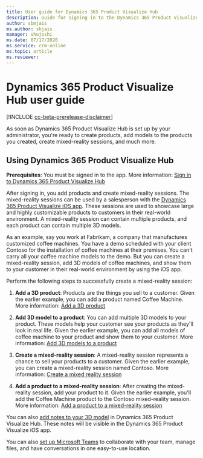 ```yaml
---
title: User guide for Dynamics 365 Product Visualize Hub
description: Guide for signing in to the Dynamics 365 Product Visualize Hub, creating products, adding models to a product, adding and managing notes, creating mixed-reality sessions, and adding products to mixed-reality sessions.
author: sbmjais
ms.author: shjais
manager: shujoshi
ms.date: 07/17/2020
ms.service: crm-online
ms.topic: article
ms.reviewer:
---
```


# Dynamics 365 Product Visualize Hub user guide

[!INCLUDE [cc-beta-prerelease-disclaimer](../includes/cc-beta-prerelease-disclaimer.md)]

As soon as Dynamics 365 Product Visualize Hub is set up by your administrator, you're ready to create products, add models to the products you created, create mixed-reality sessions, and much more.

## Using Dynamics 365 Product Visualize Hub

**Prerequisites**: You must be signed in to the app. More information: [Sign in to Dynamics 365 Product Visualize Hub](sign-in-app.md)

After signing in, you add products and create mixed-reality sessions. The mixed-reality sessions can be used by a salesperson with the [Dynamics 365 Product Visualize iOS app](user-guide.md). These sessions are used to showcase large and highly customizable products to customers in their real-world environment. A mixed-reality session can contain multiple products, and each product can contain multiple 3D models.

As an example, say you work at Fabrikam, a company that manufactures customized coffee machines. You have a demo scheduled with your client Contoso for the installation of coffee machines at their premises. You can't carry all your coffee machine models to the demo. But you can create a mixed-reality session, add 3D models of coffee machines, and show them to your customer in their real-world environment by using the iOS app.

Perform the following steps to successfully create a mixed-reality session:

1. **Add a 3D product**: Products are the things you sell to a customer. Given the earlier example, you can add a product named Coffee Machine. More information: [Add a 3D product](add-3d-product.md)

2. **Add 3D model to a product**: You can add multiple 3D models to your product. These models help your customer see your products as they'll look in real life. Given the earlier example, you can add all models of coffee machine to your product and show them to your customer. More information: [Add 3D models to a product](add-3d-model-product.md)

3. **Create a mixed-reality session**: A mixed-reality session represents a chance to sell your products to a customer. Given the earlier example, you can create a mixed-reality session named Contoso. More information: [Create a mixed reality session](create-mr-session.md)

4. **Add a product to a mixed-reality session**: After creating the mixed-reality session, add your product to it. Given the earlier example, you'll add the Coffee Machine product to the Contoso mixed-reality session. More information: [Add a product to a mixed-reality session](add-product-mr-session.md)

You can also [add notes to your 3D model](add-note-model.md) in Dynamics 365 Product Visualize Hub. These notes will be visible in the Dynamics 365 Product Visualize iOS app.

You can also [set up Microsoft Teams](setup-ms-teams.md) to collaborate with your team, manage files, and have conversations in one easy-to-use location.
